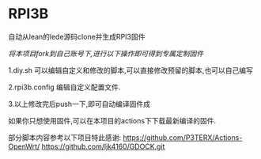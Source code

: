 # RPI3B
自动从lean的lede源码clone并生成RPI3固件

*将本项目fork到自己账号下,进行以下操作即可得到专属定制固件*

1.diy.sh
可以编辑自定义和修改的脚本,可以直接修改预留的脚本,也可以自己编写

2.rpi3b.config
编辑自定义配置文件.

3.以上修改完后push一下,即可自动编译固件成


如果你只想使用固件,可以在本项目的actions下下载最新编译的固件.

部分脚本内容参考以下项目特此感谢:
https://github.com/P3TERX/Actions-OpenWrt/
https://github.com/ljk4160/GDOCK.git